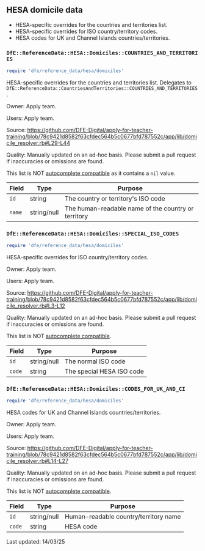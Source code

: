 ## HESA domicile data

- HESA-specific overrides for the countries and territories list.
- HESA-specific overrides for ISO country/territory codes.
- HESA codes for UK and Channel Islands countries/territories.

### `DfE::ReferenceData::HESA::Domiciles::COUNTRIES_AND_TERRITORIES`

```ruby
require 'dfe/reference_data/hesa/domiciles'
```

HESA-specific overrides for the countries and territories list.  Delegates to `DfE::ReferenceData::CountriesAndTerritories::COUNTRIES_AND_TERRITORIES`.

Owner: Apply team.

Users: Apply team.

Source: https://github.com/DFE-Digital/apply-for-teacher-training/blob/78c9421d8582f63cfdec564b5c0677bfd787552c/app/lib/domicile_resolver.rb#L29-L44

Quality: Manually updated on an ad-hoc basis. Please submit a pull request if inaccuracies or omissions are found.

This list is NOT [autocomplete compatible](autocomplete_compatability.md) as it
contains a `nil` value.

| Field  |    Type     |                       Purpose                       |
| ------ | ----------- | --------------------------------------------------- |
| `id`   | string      | The country or territory's ISO code                 |
| `name` | string/null | The human-readable name of the country or territory |

### `DfE::ReferenceData::HESA::Domiciles::SPECIAL_ISO_CODES`

```ruby
require 'dfe/reference_data/hesa/domiciles'
```

HESA-specific overrides for ISO country/territory codes.

Owner: Apply team.

Users: Apply team.

Source: https://github.com/DFE-Digital/apply-for-teacher-training/blob/78c9421d8582f63cfdec564b5c0677bfd787552c/app/lib/domicile_resolver.rb#L3-L12

Quality: Manually updated on an ad-hoc basis. Please submit a pull request if inaccuracies or omissions are found.

This list is NOT [autocomplete compatible](autocomplete_compatability.md).

| Field  |    Type     |          Purpose          |
| ------ | ----------- | ------------------------- |
| `id`   | string/null | The normal ISO code       |
| `code` | string      | The special HESA ISO code |

### `DfE::ReferenceData::HESA::Domiciles::CODES_FOR_UK_AND_CI`

```ruby
require 'dfe/reference_data/hesa/domiciles'
```

HESA codes for UK and Channel Islands countries/territories.

Owner: Apply team.

Users: Apply team.

Source: https://github.com/DFE-Digital/apply-for-teacher-training/blob/78c9421d8582f63cfdec564b5c0677bfd787552c/app/lib/domicile_resolver.rb#L14-L27

Quality: Manually updated on an ad-hoc basis. Please submit a pull request if inaccuracies or omissions are found.

This list is NOT [autocomplete compatible](autocomplete_compatability.md).

| Field  |    Type     |                Purpose                |
| ------ | ----------- | ------------------------------------- |
| `id`   | string/null | Human-readable country/territory name |
| `code` | string      | HESA code                             |

Last updated: 14/03/25

